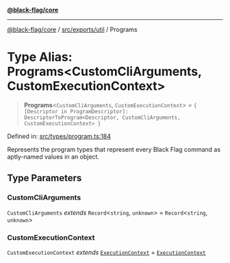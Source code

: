 [**@black-flag/core**](../../../../README.md)

***

[@black-flag/core](../../../../README.md) / [src/exports/util](../README.md) / Programs

# Type Alias: Programs\<CustomCliArguments, CustomExecutionContext\>

> **Programs**\<`CustomCliArguments`, `CustomExecutionContext`\> = `{ [Descriptor in ProgramDescriptor]: DescriptorToProgram<Descriptor, CustomCliArguments, CustomExecutionContext> }`

Defined in: [src/types/program.ts:184](https://github.com/Xunnamius/black-flag/blob/8d031666f2b06def50a0b12d4e86a7961a49e69d/src/types/program.ts#L184)

Represents the program types that represent every Black Flag command as
aptly-named values in an object.

## Type Parameters

### CustomCliArguments

`CustomCliArguments` *extends* `Record`\<`string`, `unknown`\> = `Record`\<`string`, `unknown`\>

### CustomExecutionContext

`CustomExecutionContext` *extends* [`ExecutionContext`](ExecutionContext.md) = [`ExecutionContext`](ExecutionContext.md)
